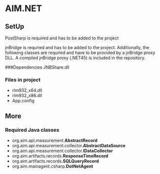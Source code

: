 # AIM.NET

## SetUp

PostSharp is required and has to be added to the project

jnBridge is requried and has to be added to the project. Additionally, the following classes are required and have to be provided by a jnBridge proxy DLL.
A compiled jnBridge proxy (.NET45) is included in the repository.

###Dependencies
JNBShare.dll

### Files in project
* rlm932_x64.dll
* rlm932_x86.dll
* App.config

## More

### Required Java classes
* org.aim.api.measurement.**AbstractRecord**
* org.aim.api.measurement.collector.**AbstractDataSource**
* org.aim.api.measurement.collector.**IDataCollector**
* org.aim.artifacts.records.**ResponseTimeRecord**
* org.aim.artifacts.records.**SQLQueryRecord**
* org.aim.mainagent.csharp.**DotNetAgent**
